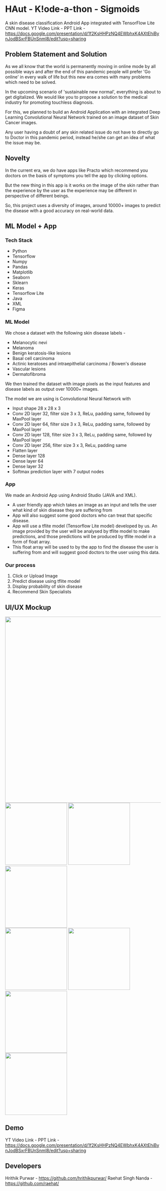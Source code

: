 # HAut - K!ode-a-thon - Sigmoids
A skin disease classification Android App integrated with TensorFlow Lite CNN model.
YT Video Link -
PPT Link - https://docs.google.com/presentation/d/1f2KsHHPzNQ4EWbhxK4AXtEhiBynJodBSxrFBUnSnml8/edit?usp=sharing

## Problem Statement and Solution
As we all know that the world is permanently moving in online mode by all possible ways and after the end of this pandemic people will prefer 'Go online' in every walk of life but this new era comes with many problems which need to be solved. 

In the upcoming scenario of 'sustainable new normal', everything is about to get digitalized. We would like you to propose a solution to the medical industry for promoting touchless diagnosis.

For this, we planned to build an Android Application with an integrated Deep Learning Convolutional Neural Network trained on an image dataset of Skin Cancer images.

Any user having a doubt of any skin related issue do not have to directly go to Doctor in this pandemic period, instead he/she can get an idea of what the issue may be.

## Novelty
In the current era, we do have apps like Practo which recommend you doctors on the basis of symptoms you tell the app by clicking options.

But the new thing in this app is it works on the image of the skin rather than the experience by the user as the experience may be different in perspective of different beings. 

So, this project uses a diversity of images, around 10000+ images to predict the disease with a good accuracy on real-world data.

## ML Model + App

### Tech Stack 
- Python
- Tensorflow
- Numpy
- Pandas
- Matplotlib
- Seaborn
- Sklearn
- Keras
- Tensorflow Lite
- Java
- XML
- Figma

### ML Model
We chose a dataset with the following skin disease labels -

- Melanocytic nevi
- Melanoma
- Benign keratosis-like lesions
- Basal cell carcinoma
- Actinic keratoses and intraepithelial carcinoma / Bowen's disease
- Vascular lesions
- Dermatofibroma

We then trained the dataset with image pixels as the input features and disease labels as output over 10000+ images.

The model we are using is Convolutional Neural Network with 
- Input shape 28 x 28 x 3
- Conv 2D layer 32, filter size 3 x 3, ReLu, padding same, followed by MaxPool layer
- Conv 2D layer 64, filter size 3 x 3, ReLu, padding same, followed by MaxPool layer
- Conv 2D layer 128, filter size 3 x 3, ReLu, padding same, followed by MaxPool layer
- Conv 2D layer 256, filter size 3 x 3, ReLu, padding same
- Flatten layer 
- Dense layer 128
- Dense layer 64
- Dense layer 32
- Softmax prediction layer with 7 output nodes

### App
We made an Android App using Android Studio (JAVA and XML).

- A user friendly app which takes an image as an input and tells the user what kind of skin disease they are suffering from
- App will also suggest some good doctors who can treat that specific disease.
- App will use a tflite model (Tensorflow Lite model) developed by us. An image provided by the user will be analysed by tflite model to make predictions, and those predictions will be produced by tflite model in a form of float array.
- This float array will be used to by the app to find the disease the user is suffering from and will suggest good doctors to the user using this data.

### Our process
1. Click or Upload Image
2. Predict disease using tflite model
3. Display probability of skin disease
4. Recommend Skin Specialists

## UI/UX Mockup
<img src="https://user-images.githubusercontent.com/72293452/148665429-300a03b2-3ac8-4b06-97bf-714b53bc81d5.png" width="600">
<div>
<img src="https://user-images.githubusercontent.com/72293452/148665431-b7e92476-ca98-4db3-bd98-0bd87365c3a2.jpeg" width="200">
<img src="https://user-images.githubusercontent.com/72293452/148665386-9a205400-f022-4cdc-9a25-46344e5e829b.png" width="200">
<img src="https://user-images.githubusercontent.com/72293452/148665389-b7841957-c153-464b-828f-9d0d5866abb0.png" width="200">
</div>
<div>
<img src="https://user-images.githubusercontent.com/72293452/148665392-b6ec6fef-be35-4dc4-9fae-d7d7c86d9a51.png" width="200">
<img src="https://user-images.githubusercontent.com/72293452/148665398-d4398dcd-adfd-425f-936d-e643a9c45189.png" width="200">
<img src="https://user-images.githubusercontent.com/72293452/148665401-3c6190ff-bea4-4c66-9286-a40c149ab3b6.png" width="200">
</div>
<img src="https://user-images.githubusercontent.com/72293452/148665403-d10ef9af-c53c-488c-a137-9a5fc8e516fb.png" width="200">



## Demo

YT Video Link -
PPT Link - https://docs.google.com/presentation/d/1f2KsHHPzNQ4EWbhxK4AXtEhiBynJodBSxrFBUnSnml8/edit?usp=sharing

## Developers

Hrithik Purwar - https://github.com/hrithikpurwar/
Raehat Singh Nanda - https://github.com/raehat/




